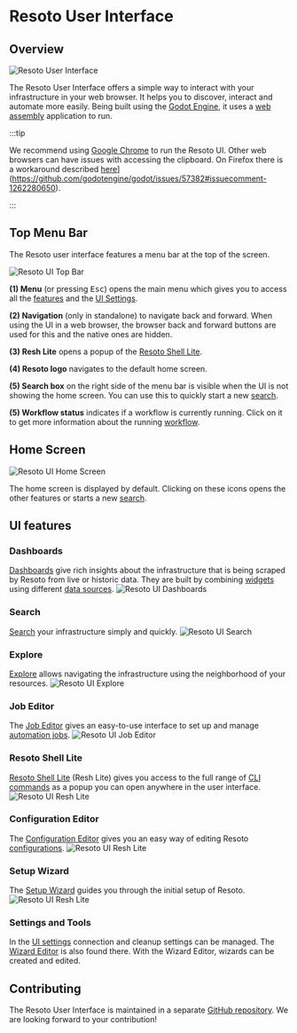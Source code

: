 # Resoto User Interface

## Overview

![Resoto User Interface](./img/resoto-ui-interface.jpg)

The Resoto User Interface offers a simple way to interact with your infrastructure in your web browser. It helps you to discover, interact and automate more easily. Being built using the [Godot Engine](https://godotengine.org/), it uses a [web assembly](https://github.com/WebAssembly/design) application to run.

:::tip

We recommend using [Google Chrome](https://www.google.com/intl/en_en/chrome/) to run the Resoto UI. Other web browsers can have issues with accessing the clipboard. On Firefox there is a workaround described [here](https://github.com/godotengine/godot/issues/57382#issuecomment-1262280650)](https://github.com/godotengine/godot/issues/57382#issuecomment-1262280650).

:::

## Top Menu Bar

The Resoto user interface features a menu bar at the top of the screen.

![Resoto UI Top Bar](./img/resoto-ui-top-bar.png)

**(1) Menu** (or pressing <kbd>Esc</kbd>) opens the main menu which gives you to access all the [features](#ui-features) and the [UI Settings](./settings-and-tools.md#user-interface-settings).

**(2) Navigation** (only in standalone) to navigate back and forward. When using the UI in a web browser, the browser back and forward buttons are used for this and the native ones are hidden.

**(3) Resh Lite** opens a popup of the [Resoto Shell Lite](./resh-lite.md).

**(4) Resoto logo** navigates to the default home screen.

**(5) Search box** on the right side of the menu bar is visible when the UI is not showing the home screen. You can use this to quickly start a new [search](./search.md).

**(5) Workflow status** indicates if a workflow is currently running. Click on it to get more information about the running [workflow](../../concepts/automation/index.md).

## Home Screen

![Resoto UI Home Screen](./img/resoto-ui-home-screen.jpg)

The home screen is displayed by default. Clicking on these icons opens the other features or starts a new [search](./search.md).

## UI features

### Dashboards

[Dashboards](dashboards/index.md) give rich insights about the infrastructure that is being scraped by Resoto from live or historic data. They are built by combining [widgets](dashboards/widgets/index.md) using different [data sources](dashboards/data-sources/index.md). ![Resoto UI Dashboards](./img/resoto-ui-dashboards.jpg)

### Search

[Search](./search.md) your infrastructure simply and quickly. ![Resoto UI Search](./img/resoto-ui-search.jpg)

### Explore

[Explore](./explore.md) allows navigating the infrastructure using the neighborhood of your resources. ![Resoto UI Explore](./img/resoto-ui-explore.jpg)

### Job Editor

The [Job Editor](./job-editor.md) gives an easy-to-use interface to set up and manage [automation jobs](../../concepts/automation/index.md). ![Resoto UI Job Editor](./img/resoto-ui-job-editor.jpg)

### Resoto Shell Lite

[Resoto Shell Lite](./resh-lite.md) (Resh Lite) gives you access to the full range of [CLI commands](../../reference/cli/) as a popup you can open anywhere in the user interface. ![Resoto UI Resh Lite](./img/resoto-ui-resh-lite.jpg)

### Configuration Editor

The [Configuration Editor](./configuration-editor.md) gives you an easy way of editing Resoto [configurations](../configuration/index.md). ![Resoto UI Resh Lite](./img/resoto-ui-config-editor.jpg)

### Setup Wizard

The [Setup Wizard](./setup-wizard.md) guides you through the initial setup of Resoto. ![Resoto UI Resh Lite](./img/resoto-ui-setup-wizard.jpg)

### Settings and Tools

In the [UI settings](./settings-and-tools.md#user-interface-settings) connection and cleanup settings can be managed. The [Wizard Editor](./settings-and-tools.md#wizard-editor) is also found there. With the Wizard Editor, wizards can be created and edited.

## Contributing

The Resoto User Interface is maintained in a separate [GitHub repository](https://github.com/someengineering/resoto-ui). We are looking forward to your contribution!
